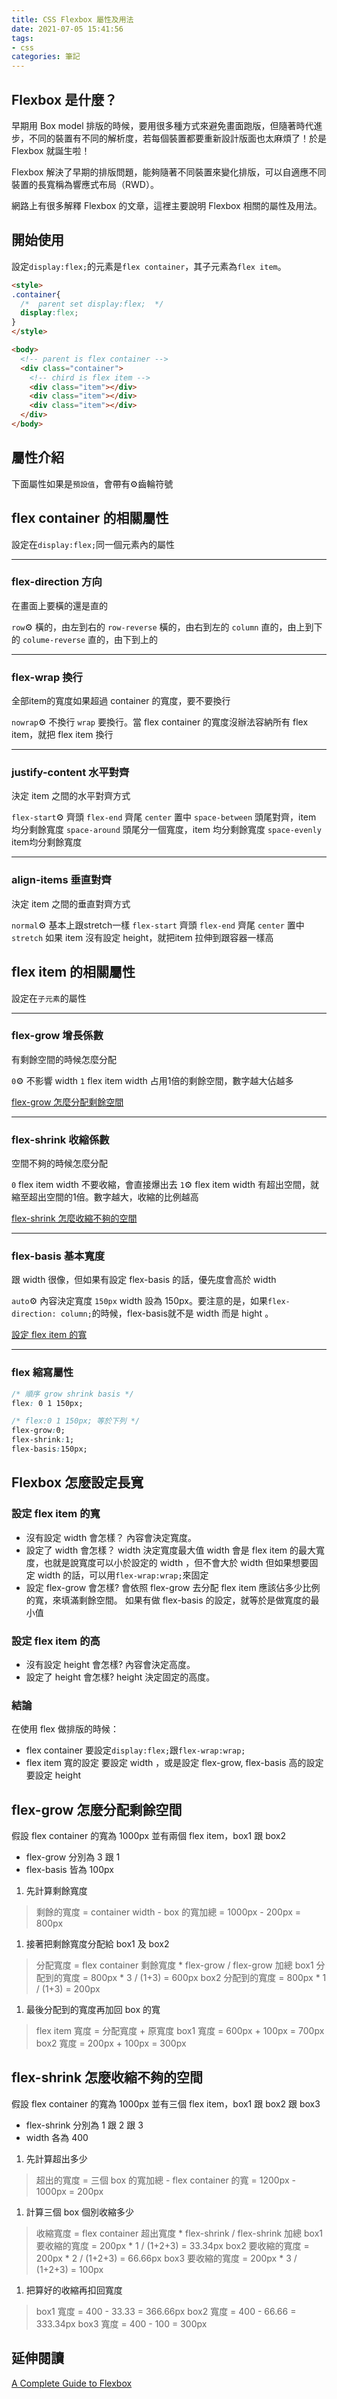 ```yaml
---
title: CSS Flexbox 屬性及用法
date: 2021-07-05 15:41:56
tags:
- css
categories: 筆記
---
```

## Flexbox 是什麼？

早期用 Box model 排版的時候，要用很多種方式來避免畫面跑版，但隨著時代進步，不同的裝置有不同的解析度，若每個裝置都要重新設計版面也太麻煩了！於是 Flexbox 就誕生啦！

Flexbox 解決了早期的排版問題，能夠隨著不同裝置來變化排版，可以自適應不同裝置的長寬稱為響應式布局（RWD）。

網路上有很多解釋 Flexbox 的文章，這裡主要說明 Flexbox 相關的屬性及用法。

<!-- more -->

## 開始使用

設定`display:flex;`的元素是`flex container`，其子元素為`flex item`。

```html
<style>
.container{
  /*  parent set display:flex;  */
  display:flex;
}
</style>

<body>
  <!-- parent is flex container -->
  <div class="container">
    <!-- chird is flex item -->
    <div class="item"></div>
    <div class="item"></div>
    <div class="item"></div>
  </div>
</body>
```

## 屬性介紹

下面屬性如果是`預設值`，會帶有⚙齒輪符號

## flex container 的相關屬性

設定在`display:flex;`同一個元素內的屬性

---

### flex-direction 方向

在畫面上要橫的還是直的

`row`⚙ 橫的，由左到右的
`row-reverse` 橫的，由右到左的
`column` 直的，由上到下的
`colume-reverse` 直的，由下到上的

---

### flex-wrap 換行

全部item的寬度如果超過 container 的寬度，要不要換行

`nowrap`⚙ 不換行
`wrap` 要換行。當 flex container 的寬度沒辦法容納所有 flex item，就把 flex item 換行

---

### justify-content 水平對齊

決定 item 之間的水平對齊方式

`flex-start`⚙ 齊頭
`flex-end` 齊尾
`center` 置中
`space-between` 頭尾對齊，item 均分剩餘寬度
`space-around` 頭尾分一個寬度，item 均分剩餘寬度
`space-evenly` item均分剩餘寬度

---

### align-items 垂直對齊

決定 item 之間的垂直對齊方式

`normal`⚙ 基本上跟stretch一樣
`flex-start` 齊頭
`flex-end` 齊尾
`center` 置中
`stretch` 如果 item 沒有設定 height，就把item 拉伸到跟容器一樣高

## flex item 的相關屬性

設定在`子元素`的屬性

---

### flex-grow 增長係數

有剩餘空間的時候怎麼分配

`0`⚙ 不影響 width
`1` flex item width 占用1倍的剩餘空間，數字越大佔越多

[flex-grow 怎麼分配剩餘空間](#flex-grow-怎麼分配剩餘空間)

---

### flex-shrink 收縮係數

空間不夠的時候怎麼分配

`0` flex item width 不要收縮，會直接爆出去
`1`⚙ flex item width 有超出空間，就縮至超出空間的1倍。數字越大，收縮的比例越高

[flex-shrink 怎麼收縮不夠的空間](#flex-shrink-怎麼收縮不夠的空間)

---

### flex-basis 基本寬度

跟 width 很像，但如果有設定 flex-basis 的話，優先度會高於 width

`auto`⚙ 內容決定寬度
`150px` width 設為 150px。要注意的是，如果`flex-direction: column;`的時候，flex-basis就不是 width 而是 hight 。

[設定 flex item 的寬](#設定-flex-item-的寬)

---

### flex 縮寫屬性

```css
/* 順序 grow shrink basis */
flex: 0 1 150px;

/* flex:0 1 150px; 等於下列 */
flex-grow:0;
flex-shrink:1;
flex-basis:150px;
```

## Flexbox 怎麼設定長寬

### 設定 flex item 的寬

- 沒有設定 width 會怎樣？
內容會決定寬度。
- 設定了 width 會怎樣？
width 決定寬度最大值
width 會是 flex item 的最大寬度，也就是說寬度可以小於設定的 width ，但不會大於 width
但如果想要固定 width 的話，可以用`flex-wrap:wrap;`來固定
- 設定 flex-grow 會怎樣?
會依照 flex-grow 去分配 flex item 應該佔多少比例的寬，來填滿剩餘空間。
如果有做 flex-basis 的設定，就等於是做寬度的最小值

### 設定 flex item 的高

- 沒有設定 height 會怎樣?
內容會決定高度。
- 設定了 height 會怎樣?
height 決定固定的高度。

### 結論

在使用 flex 做排版的時候：

- flex container
要設定`display:flex;`跟`flex-wrap:wrap;`
- flex item
寬的設定 要設定 width ，或是設定 flex-grow, flex-basis
高的設定 要設定 height

## flex-grow 怎麼分配剩餘空間

假設 flex container 的寬為 1000px
並有兩個 flex item，box1 跟 box2

- flex-grow 分別為 3 跟 1
- flex-basis 皆為 100px
1. 先計算剩餘寬度

> 剩餘的寬度 = container width - box 的寬加總
= 1000px - 200px = 800px

1. 接著把剩餘寬度分配給 box1 及 box2

> 分配寬度 = flex container 剩餘寬度 * flex-grow / flex-grow 加總
box1 分配到的寬度 = 800px * 3 / (1+3) = 600px
box2 分配到的寬度 = 800px * 1 / (1+3) = 200px

1. 最後分配到的寬度再加回 box 的寬

> flex item 寬度 = 分配寬度 + 原寬度
box1 寬度 = 600px + 100px = 700px
box2 寬度 = 200px + 100px = 300px

## flex-shrink 怎麼收縮不夠的空間

假設 flex container 的寬為 1000px
並有三個 flex item，box1 跟 box2 跟 box3

- flex-shrink 分別為 1 跟 2 跟 3
- width 各為 400
1. 先計算超出多少

> 超出的寬度 = 三個 box 的寬加總 - flex container 的寬
= 1200px - 1000px = 200px

1. 計算三個 box 個別收縮多少

> 收縮寬度 =  flex container 超出寬度 * flex-shrink / flex-shrink 加總
box1 要收縮的寬度 = 200px * 1 / (1+2+3) = 33.34px
box2 要收縮的寬度 = 200px * 2 / (1+2+3) = 66.66px
box3 要收縮的寬度 = 200px * 3 / (1+2+3) = 100px

1. 把算好的收縮再扣回寬度

> box1 寬度 = 400 - 33.33 = 366.66px
box2 寬度 = 400 - 66.66 = 333.34px
box3 寬度 = 400 - 100 = 300px

## 延伸閱讀

[A Complete Guide to Flexbox](https://css-tricks.com/snippets/css/a-guide-to-flexbox/)